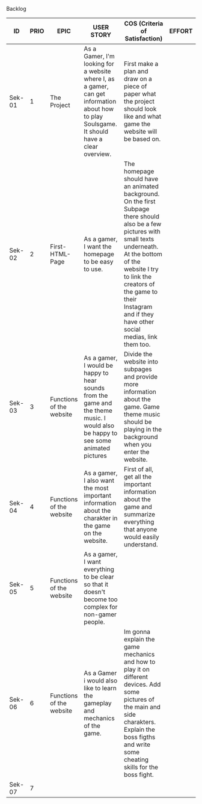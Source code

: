 Backlog

| ID  | PRIO | EPIC        | USER STORY                                 | COS (Criteria of Satisfaction)  | EFFORT |
| --- | ---- | ----------- | ------------------------------------------ | ------------------------------- | ------ |
| Sek-01 | 1 | The Project | As a Gamer, I'm looking for a website where I, as a gamer, can get information about how to play Soulsgame. It should have a clear overview. | First make a plan and draw on a piece of paper what the project should look like and what game the website will be based on. | |
| Sek-02 | 2 | First-HTML-Page | As a gamer, I want the homepage to be easy to use. | The homepage should have an animated background. On the first Subpage there should also be a few pictures with small texts underneath. At the bottom of the website I try to link the creators of the game to their Instagram and if they have other social medias, link them too.| |
| Sek-03 | 3 | Functions of the website | As a gamer, I would be happy to hear sounds from the game and the theme music. I would also be happy to see some animated pictures | Divide the website into subpages and provide more information about the game. Game theme music should be playing in the background when you enter the website. |  |
| Sek-04 | 4 | Functions of the website | As a gamer, I also want the most important information about the charakter in the game on the website. | First of all, get all the important information about the game and summarize everything that anyone would easily understand. |
| Sek-05 | 5 |  Functions of the website | As a gamer, I want everything to be clear so that it doesn't become too complex for non-gamer people. |  |
| Sek-06 | 6 | Functions of the website | As a Gamer i would also like to learn the gameplay and mechanics of the game. | Im gonna explain the game mechanics and how to play it on different devices. Add some pictures of the main and side charakters. Explain the boss figths and write some cheating skills for the boss fight. |
| Sek-07 | 7 |  |  |  |

